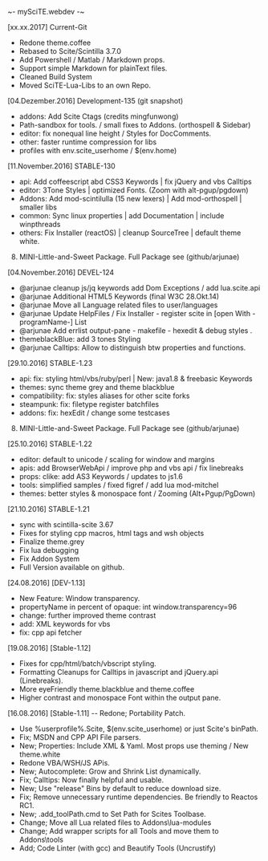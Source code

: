~- mySciTE.webdev -~

[xx.xx.2017] Current-Git
- Redone theme.coffee
 - Rebased to Scite/Scintilla 3.7.0
- Add Powershell / Matlab / Markdown props.
 - Support simple Markdown for plainText files. 
- Cleaned Build System
 - Moved SciTE-Lua-Libs to an own Repo. 

[04.Dezember.2016] Development-135 (git snapshot)
- addons: Add Scite Ctags (credits mingfunwong)
 - Path-sandbox for tools. / small fixes to Addons. (orthospell & Sidebar)
- editor: fix nonequal line height / Styles for DocComments. 
- other: faster runtime compression for libs 
- profiles with env.scite_userhome / $(env.home)

[11.November.2016] STABLE-130
- api: Add coffeescript abd CSS3 Keywords | fix jQuery and vbs Calltips
- editor: 3Tone Styles | optimized Fonts. (Zoom with alt-pgup/pgdown)
- Addons: Add mod-scintilulla (15 new lexers) | Add mod-orthospell | smaller libs 
- common: Sync linux properties | add Documentation | include winpthreads
- others: Fix Installer (reactOS) | cleanup SourceTree | default theme white.
8) MINI-Little-and-Sweet Package. Full Package see (github/arjunae)
 
[04.November.2016] DEVEL-124
- @arjunae cleanup js/jq keywords add Dom Exceptions / add lua.scite.api	
- @arjunae Additional HTML5 Keywords (final W3C 28.Okt.14) 
- @arjunae Move all Language related files to user/languages
- @arjunae Update HelpFiles / Fix Installer - register scite in [open With -programName-] List
- @arjunae Add errlist output-pane - makefile - hexedit & debug styles .
-  themeblackBlue: add 3 tones Styling
- @arjunae Calltips: Allow to distinguish btw properties and functions.

[29.10.2016] STABLE-1.23
- api:  fix: styling html/vbs/ruby/perl | New: java1.8 & freebasic Keywords 
- themes: sync theme grey and theme blackblue
- compatibility: fix: styles aliases for other scite forks
- steampunk: fix: filetype register batchfiles
- addons: fix: hexEdit / change some testcases
 8) MINI-Little-and-Sweet Package. Full Package see (github/arjunae)

[25.10.2016] STABLE-1.22
- editor: default to unicode / scaling for window and margins
- apis:   add BrowserWebApi / improve php and vbs api / fix linebreaks
- props: clike: add AS3 Keywords / updates to js1.6
- tools: simplified samples / fixed figref / add lua mod-mitchel
- themes: better styles & monospace font / Zooming (Alt+Pgup/PgDown)

[21.10.2016] STABLE-1.21
- sync with scintilla-scite 3.67
- Fixes for styling cpp macros, html tags and wsh objects
- Finalize theme.grey
- Fix lua debugging
- Fix Addon System
- Full Version available on github.

[24.08.2016] [DEV-1.13]
- New Feature: Window transparency. 
-  propertyName in percent of opaque: int window.transparency=96
- change: further improved theme contrast
- add: XML keywords for vbs 
- fix: cpp api fetcher

[19.08.2016] [Stable-1.12]
- Fixes for cpp/html/batch/vbscript styling.
- Formatting Cleanups for Calltips in javascript and jQuery.api (Linebreaks).
- More eyeFriendly theme.blackblue and theme.coffee
- Higher contrast and monospace Font within the output pane. 

[16.08.2016] [Stable-1.11]
-- Redone; Portability Patch.
- Use %userprofile%\.Scite, $(env.scite_userhome) or just Scite's binPath.    
- Fix; MSDN and CPP API File parsers.
- New; Properties: Include XML & Yaml. Most props use theming / New theme.white
- Redone VBA/WSH/JS APis.
- New; Autocomplete: Grow and Shrink List dynamically.
- Fix; Calltips: Now finally helpful and usable.
- New; Use "release" Bins by default to reduce download size.
- Fix; Remove unnecessary runtime dependencies. Be friendly to Reactos RC1.
- New; .add_toolPath.cmd to Set Path for Scites Toolbase.
- Change; Move all Lua related files to Addons\lua-modules
- Change; Add wrapper scripts for all Tools and move them to Addons\tools
- Add; Code Linter (with gcc) and Beautify Tools (Uncrustify)
